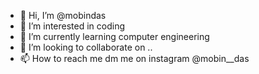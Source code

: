 - 👋 Hi, I’m @mobindas
- 👀 I’m interested in coding
- 🌱 I’m currently learning computer engineering
- 💞️ I’m looking to collaborate on ..
- 📫 How to reach me dm me on instagram @mobin__das

<!---
mobindas/mobindas is a ✨ special ✨ repository because its `README.md` (this file) appears on your GitHub profile.
You can click the Preview link to take a look at your changes.
--->
